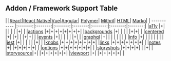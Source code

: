 ## Addon / Framework Support Table

| |[React](app/react)|[React Native](app/react-native)|[Vue](app/vue)|[Angular](app/angular)| [Polymer](app/polymer)| [Mithril](app/mithril)| [HTML](app/html)| [Marko](app/marko)|
| ----------- |:-------:|:-------:|:-------:|:-------:|:-------:|:-------:|:-------:|
|[a11y](addons/a11y)              |+| | | | | |+| |
|[actions](addons/actions)        |+|+|+|+|+|+|+|+|
|[backgrounds](addons/backgrounds)  |+| | | | |+|+| |
|[centered](addons/centered)      |+| |+| | |+|+| |
|[events](addons/events)          |+| | | | | |+| |
|[graphql](addons/graphql)        |+| | | | | | | |
|[info](addons/info)              |+| | | | | | | |
|[jest](addons/jest)              |+| | | | | |+| |
|[knobs](addons/knobs)            |+|+|+|+|+|+|+|+|
|[links](addons/links)            |+|+|+|+|+|+|+| |
|[notes](addons/notes)            |+| |+|+|+|+|+| |
|[options](addons/options)        |+|+|+|+|+|+|+| |
|[storyshots](addons/storyshots)  |+|+|+|+| | |+| |
|[storysource](addons/storysource)|+| |+|+|+|+|+|+|
|[viewport](addons/viewport)      |+| |+|+|+|+|+| |
